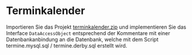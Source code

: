 # Terminkalender #

Importieren Sie das Projekt [terminkalender.zip](http://pr-gse.googlecode.com/svn/wiki/uebungen/projects/terminkalender.zip) und implementieren Sie das Interface `DataAccessObject` entsprechend der Kommentare mit einer Datenbankanbindung an die Datenbank, welche mit dem Script termine.mysql.sql / termine.derby.sql erstellt wird.